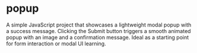 # popup
A simple JavaScript project that showcases a lightweight modal popup with a success message. Clicking the Submit button triggers a smooth animated popup with an image and a confirmation message. Ideal as a starting point for form interaction or modal UI learning.
